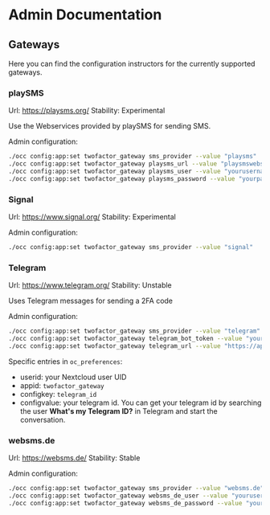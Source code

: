 # Admin Documentation

## Gateways

Here you can find the configuration instructors for the currently supported gateways.

### playSMS
Url: https://playsms.org/
Stability: Experimental

Use the Webservices provided by playSMS for sending SMS.

Admin configuration:
```bash
./occ config:app:set twofactor_gateway sms_provider --value "playsms"
./occ config:app:set twofactor_gateway playsms_url --value "playsmswebservicesurl"
./occ config:app:set twofactor_gateway playsms_user --value "yourusername"
./occ config:app:set twofactor_gateway playsms_password --value "yourpassword"
```

### Signal
Url: https://www.signal.org/
Stability: Experimental

Admin configuration:
```bash
./occ config:app:set twofactor_gateway sms_provider --value "signal"
```

### Telegram
Url: https://www.telegram.org/
Stability: Unstable

Uses Telegram messages for sending a 2FA code

Admin configuration:
```bash
./occ config:app:set twofactor_gateway sms_provider --value "telegram"
./occ config:app:set twofactor_gateway telegram_bot_token --value "your telegram bot api token"
./occ config:app:set twofactor_gateway telegram_url --value "https://api.telegram.org/bot"
```

Specific entries in `oc_preferences`:
- userid: your Nextcloud user UID
- appid: ``twofactor_gateway``
- configkey: ``telegram_id``
- configvalue: your telegram id. You can get your telegram id by searching the user <b>What's my Telegram ID?</b> in Telegram and start the conversation.

### websms.de
Url: https://websms.de/
Stability: Stable

Admin configuration:
```bash
./occ config:app:set twofactor_gateway sms_provider --value "websms.de"
./occ config:app:set twofactor_gateway websms_de_user --value "yourusername"
./occ config:app:set twofactor_gateway websms_de_password --value "yourpassword"
```

